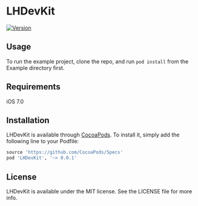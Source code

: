 # LHDevKit

[![Version](https://img.shields.io/cocoapods/v/LHDevKit.svg?style=flat)](http://cocoapods.org/pods/LHDevKit)

## Usage

To run the example project, clone the repo, and run `pod install` from the Example directory first.

## Requirements

iOS 7.0

## Installation

LHDevKit is available through [CocoaPods](http://cocoapods.org). To install
it, simply add the following line to your Podfile:

```ruby
source 'https://github.com/CocoaPods/Specs'
pod 'LHDevKit', '~> 0.0.1'
```

## License

LHDevKit is available under the MIT license. See the LICENSE file for more info.
